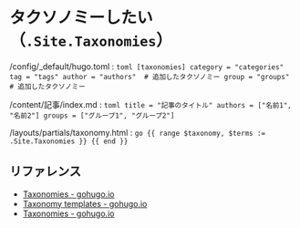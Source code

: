 # タクソノミーしたい（``.Site.Taxonomies``）

/config/_default/hugo.toml
:   ```toml
    [taxonomies]
    category = "categories"
    tag = "tags"
    author = "authors"  # 追加したタクソノミー
    group = "groups"    # 追加したタクソノミー
    ```

/content/記事/index.md
:   ```toml
    title = "記事のタイトル"
    authors = ["名前1", "名前2"]
    groups = ["グループ1", "グループ2"]
    ```

/layouts/partials/taxonomy.html
:   ```go
    {{ range $taxonomy, $terms := .Site.Taxonomies }}
    {{ end }}
    ```

## リファレンス

- [Taxonomies - gohugo.io](https://gohugo.io/content-management/taxonomies/)
- [Taxonomy templates - gohugo.io](https://gohugo.io/templates/taxonomy-templates/)
- [Taxonomies - gohugo.io](https://gohugo.io/methods/site/taxonomies/)
